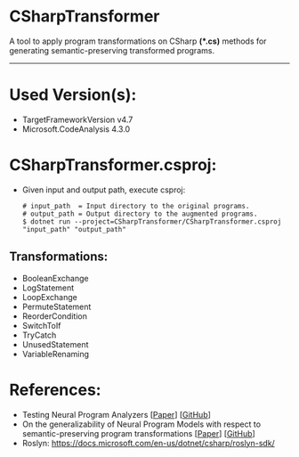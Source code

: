 # CSharpTransformer
A tool to apply program transformations on CSharp **(\*.cs)** methods for generating semantic-preserving transformed programs.
- - -

# Used Version(s):
- TargetFrameworkVersion v4.7
- Microsoft.CodeAnalysis 4.3.0

# CSharpTransformer.csproj:

- Given input and output path, execute csproj:
  ```
  # input_path  = Input directory to the original programs.
  # output_path = Output directory to the augmented programs.
  $ dotnet run --project=CSharpTransformer/CSharpTransformer.csproj "input_path" "output_path"
  ```

## Transformations:

- BooleanExchange
- LogStatement
- LoopExchange
- PermuteStatement
- ReorderCondition
- SwitchToIf
- TryCatch
- UnusedStatement
- VariableRenaming

# References:

- Testing Neural Program Analyzers [[Paper](https://arxiv.org/abs/1908.10711)] [[GitHub](https://github.com/mdrafiqulrabin/tnpa-framework)]
- On the generalizability of Neural Program Models with respect to semantic-preserving program transformations [[Paper](https://arxiv.org/abs/2008.01566)] [[GitHub](https://github.com/mdrafiqulrabin/tnpa-generalizability)]
- Roslyn: https://docs.microsoft.com/en-us/dotnet/csharp/roslyn-sdk/
